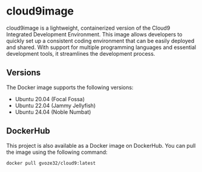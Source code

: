 # cloud9image

cloud9image is a lightweight, containerized version of the Cloud9 Integrated Development Environment. This image allows developers to quickly set up a consistent coding environment that can be easily deployed and shared. With support for multiple programming languages and essential development tools, it streamlines the development process.

## Versions

The Docker image supports the following versions:

- Ubuntu 20.04 (Focal Fossa)
- Ubuntu 22.04 (Jammy Jellyfish)
- Ubuntu 24.04 (Noble Numbat)

## DockerHub

This project is also available as a Docker image on DockerHub. You can pull the image using the following command:

```sh
docker pull gvoze32/cloud9:latest
```
